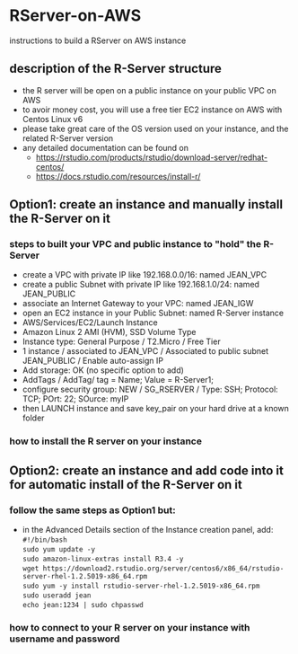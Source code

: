 # RServer-on-AWS
instructions to build a RServer on AWS instance

## description of the R-Server structure
* the R server will be open on a public instance on your public VPC on AWS
* to avoir money cost, you will use a free tier EC2 instance on AWS with Centos Linux v6
* please take great care of the OS version used on your instance, and the related R-Server version
* any detailed documentation can be found on 
  * https://rstudio.com/products/rstudio/download-server/redhat-centos/
  * https://docs.rstudio.com/resources/install-r/


## Option1: create an instance and manually install the R-Server on it
### steps to built your VPC and public instance to "hold" the R-Server
* create a VPC with private IP like 192.168.0.0/16: named JEAN_VPC
* create a public Subnet with private IP like 192.168.1.0/24: named JEAN_PUBLIC
* associate an Internet Gateway to your VPC: named JEAN_IGW
* open an EC2 instance in your Public Subnet: named R-Server instance
 * AWS/Services/EC2/Launch Instance
 * Amazon Linux 2 AMI (HVM), SSD Volume Type 
 * Instance type: General Purpose / T2.Micro / Free Tier
 * 1 instance / associated to JEAN_VPC / Associated to public subnet JEAN_PUBLIC / Enable auto-assign IP
 * Add storage: OK (no specific option to add)
 * AddTags / AddTag/ tag = Name; Value = R-Server1;
 * configure security group: NEW / SG_RSERVER / Type: SSH; Protocol: TCP; POrt: 22; SOurce: myIP
 * then LAUNCH instance and save key_pair on your hard drive at a known folder
 

### how to install the R server on your instance


## Option2: create an instance and add code into it for automatic install of the R-Server on it
### follow the same steps as Option1 but:
* in the Advanced Details section of the Instance creation panel, add:
`#!/bin/bash`  
`sudo yum update -y`  
`sudo amazon-linux-extras install R3.4 -y`  
`wget https://download2.rstudio.org/server/centos6/x86_64/rstudio-server-rhel-1.2.5019-x86_64.rpm`  
`sudo yum -y install rstudio-server-rhel-1.2.5019-x86_64.rpm`  
`sudo useradd jean`  
`echo jean:1234 | sudo chpasswd`  

### how to connect to your R server on your instance with username and password
